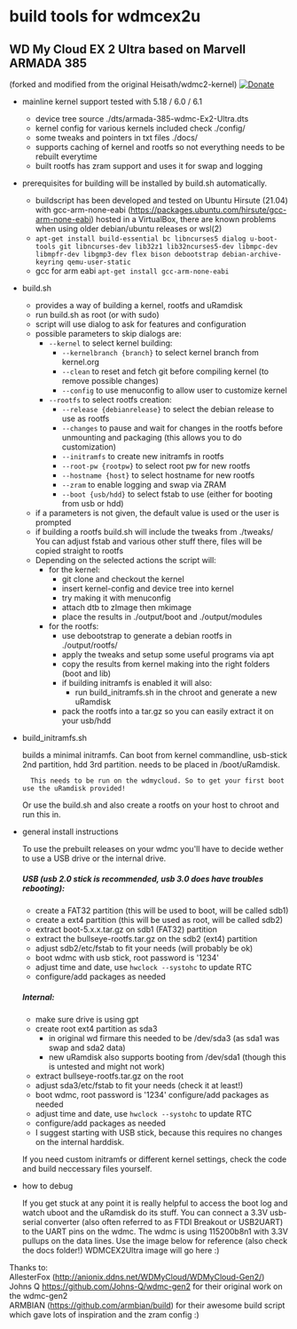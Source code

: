 # build tools for wdmcex2u
## WD My Cloud EX 2 Ultra based on Marvell ARMADA 385
(forked and modified from the original Heisath/wdmc2-kernel)
[![Donate](https://img.shields.io/badge/Donate-PayPal-green.svg)](https://www.paypal.com/donate?hosted_button_id=HXWRU82YBV7HC&source=url)

* mainline kernel support tested with 5.18 / 6.0 / 6.1
	- device tree source ./dts/armada-385-wdmc-Ex2-Ultra.dts
	- kernel config for various kernels included check ./config/
	- some tweaks and pointers in txt files ./docs/
	- supports caching of kernel and rootfs so not everything needs to be rebuilt everytime
	- built rootfs has zram support and uses it for swap and logging
	
* prerequisites for building will be installed by build.sh automatically.
	- buildscript has been developed and tested on Ubuntu Hirsute (21.04) with gcc-arm-none-eabi (https://packages.ubuntu.com/hirsute/gcc-arm-none-eabi) hosted in a VirtualBox, there are known problems when using older debian/ubuntu releases or wsl(2)
	- `apt-get install build-essential bc libncurses5 dialog u-boot-tools git libncurses-dev lib32z1 lib32ncurses5-dev libmpc-dev libmpfr-dev libgmp3-dev flex bison debootstrap debian-archive-keyring qemu-user-static`
	- gcc for arm eabi `apt-get install gcc-arm-none-eabi`

* build.sh
	- provides a way of building a kernel, rootfs and uRamdisk
	- run build.sh as root (or with sudo)
	- script will use dialog to ask for features and configuration
	- possible parameters to skip dialogs are:
		- `--kernel` to select kernel building:
   		    - `--kernelbranch {branch}` to select kernel branch from kernel.org
	   		- `--clean` to reset and fetch git before compiling kernel (to remove possible changes)
    		- `--config` to use menuconfig to allow user to customize kernel
		- `--rootfs` to select rootfs creation:
    		- `--release {debianrelease}` to select the debian release to use as rootfs
			- `--changes` to pause and wait for changes in the rootfs before unmounting and packaging (this allows you to do customization)
        	- `--initramfs` to create new initramfs in rootfs
    		- `--root-pw {rootpw}` to select root pw for new rootfs
	    	- `--hostname {host}` to select hostname for new rootfs
            - `--zram` to enable logging and swap via ZRAM
            - `--boot {usb/hdd}` to select fstab to use (either for booting from usb or hdd)
	- if a parameters is not given, the default value is used or the user is prompted
	- if building a rootfs build.sh will include the tweaks from ./tweaks/  You can adjust fstab and various other stuff there, files will be copied straight to rootfs
	- Depending on the selected actions the script will:
		- for the kernel: 
			- git clone and checkout the kernel 
			- insert kernel-config and device tree into kernel
			- try making it with menuconfig 
			- attach dtb to zImage then mkimage
			- place the results in ./output/boot and ./output/modules
		- for the rootfs:
			- use debootstrap to generate a debian rootfs in ./output/rootfs/
			- apply the tweaks and setup some useful programs via apt
			- copy the results from kernel making into the right folders (boot and lib)
			- if building initramfs is enabled it will also:
				- run build_initramfs.sh in the chroot and generate a new uRamdisk 
			- pack the rootfs into a tar.gz so you can easily extract it on your usb/hdd
			
* build_initramfs.sh
		
	builds a minimal initramfs.  Can boot from kernel commandline,
	usb-stick 2nd partition, hdd 3rd partition.
	needs to be placed in /boot/uRamdisk.

       	This needs to be run on the wdmycloud. So to get your first boot use the uRamdisk provided!
	Or use the build.sh and also create a rootfs on your host to chroot and run this in.
		

* general install instructions

	To use the prebuilt releases on your wdmc you'll have to decide wether to use a USB drive or the internal drive. 
	
	##### USB (usb 2.0 stick is recommended, usb 3.0 does have troubles rebooting):
	- create a FAT32 partition (this will be used to boot, will be called sdb1)
	- create a ext4 partition (this will be used as root, will be called sdb2)
	- extract boot-5.x.x.tar.gz on sdb1 (FAT32) partition
	- extract the bullseye-rootfs.tar.gz on the sdb2 (ext4) partition
	- adjust sdb2/etc/fstab to fit your needs (will probably be ok)
	- boot wdmc with usb stick, root password is '1234'
	- adjust time and date, use `hwclock --systohc` to update RTC
	- configure/add packages as needed
	
	##### Internal:
	- make sure drive is using gpt
	- create root ext4 partition as sda3 
		- in original wd firmare this needed to be /dev/sda3 (as sda1 was swap and sda2 data) 
		- new uRamdisk also supports booting from /dev/sda1 (though this is untested and might not work)
	- extract bullseye-rootfs.tar.gz on the root
	- adjust sda3/etc/fstab to fit your needs (check it at least!)
	- boot wdmc, root password is '1234' configure/add packages as needed
	- adjust time and date, use `hwclock --systohc` to update RTC
	- configure/add packages as needed
	- I suggest starting with USB stick, because this requires no changes on the internal harddisk.

	If you need custom initramfs or different kernel settings, check the code and build neccessary files yourself.
		
* how to debug

	If you get stuck at any point it is really helpful to access the boot log and watch uboot and the uRamdisk do its stuff. You can connect a 3.3V usb-serial converter (also often referred to as FTDI Breakout or USB2UART) to the UART pins on the wdmc. The wdmc is using 115200b8n1 with 3.3V pullups on the data lines. Use the image below for reference (also check the docs folder!) 
	WDMCEX2Ultra image will go here :)
		
Thanks to: \
AllesterFox (http://anionix.ddns.net/WDMyCloud/WDMyCloud-Gen2/) \
Johns Q https://github.com/Johns-Q/wdmc-gen2 for their original work on the wdmc-gen2 \
ARMBIAN (https://github.com/armbian/build) for their awesome build script which gave lots of inspiration and the zram config :)

